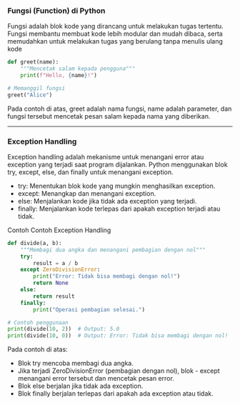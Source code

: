 ### Fungsi (Function) di Python

Fungsi adalah blok kode yang dirancang untuk melakukan tugas tertentu. Fungsi membantu membuat kode lebih modular dan mudah dibaca, serta memudahkan untuk melakukan tugas yang berulang tanpa menulis ulang kode

```py
def greet(name):
    """Mencetak salam kepada pengguna"""
    print(f"Hello, {name}!")

# Memanggil fungsi
greet("Alice")
```

Pada contoh di atas, greet adalah nama fungsi, name adalah parameter, dan fungsi tersebut mencetak pesan salam kepada nama yang diberikan.

___

### Exception Handling
Exception handling adalah mekanisme untuk menangani error atau exception yang terjadi saat program dijalankan. Python menggunakan blok try, except, else, dan finally untuk menangani exception.

- try: Menentukan blok kode yang mungkin menghasilkan exception.
- except: Menangkap dan menangani exception.
- else: Menjalankan kode jika tidak ada exception yang terjadi.
- finally: Menjalankan kode terlepas dari apakah exception terjadi atau tidak.

Contoh Contoh Exception Handling
```py
def divide(a, b):
    """Membagi dua angka dan menangani pembagian dengan nol"""
    try:
        result = a / b
    except ZeroDivisionError:
        print("Error: Tidak bisa membagi dengan nol!")
        return None
    else:
        return result
    finally:
        print("Operasi pembagian selesai.")

# Contoh penggunaan
print(divide(10, 2))  # Output: 5.0
print(divide(10, 0))  # Output: Error: Tidak bisa membagi dengan nol!
```

Pada contoh di atas:

- Blok try mencoba membagi dua angka.
- Jika terjadi ZeroDivisionError (pembagian dengan nol), blok - except menangani error tersebut dan mencetak pesan error.
- Blok else berjalan jika tidak ada exception.
- Blok finally berjalan terlepas dari apakah ada exception atau tidak.